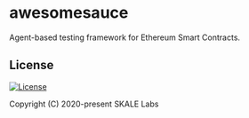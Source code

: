 # awesomesauce

Agent-based testing framework for Ethereum Smart Contracts.

## License

[![License](https://img.shields.io/github/license/skalenetwork/sgx.py.svg)](LICENSE)

Copyright (C) 2020-present SKALE Labs

